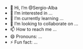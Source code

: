 - 👋 Hi, I’m @Sergio-Alba
- 👀 I’m interested in ...
- 🌱 I’m currently learning ...
- 💞️ I’m looking to collaborate on ...
- 📫 How to reach me ...
- 😄 Pronouns: ...
- ⚡ Fun fact: ...

<!---
Sergio-Alba/Sergio-Alba is a ✨ special ✨ repository because its `README.md` (this file) appears on your GitHub profile.
You can click the Preview link to take a look at your changes.
--->
